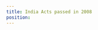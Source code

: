 ```yaml
---
title: India Acts passed in 2008
position:
---
```


<templatesPostChildren></templatesPostChildren>

